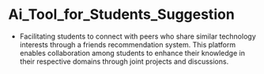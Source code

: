 # Ai_Tool_for_Students_Suggestion

- Facilitating students to connect with peers who share similar technology interests through a friends recommendation system. This platform enables collaboration among students to enhance their knowledge in their respective domains through joint projects and discussions.

